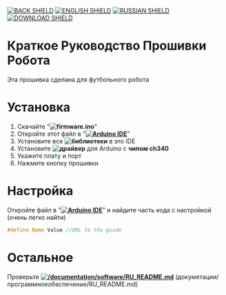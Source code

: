 [![BACK SHIELD](https://img.shields.io/badge/..%2F-Назад-444?style=flat-square)](../RU_README.md)
[![ENGLISH SHIELD](https://img.shields.io/badge/-English-444?style=flat-square)]()
[![RUSSIAN SHIELD](https://img.shields.io/badge/-Русский-08f?style=flat-square)](RU_README.md)
[![DOWNLOAD SHIELD](https://img.shields.io/badge/-Скачать_Программу-F00?style=flat-square)](https://github.com/UBER-BLACK/SoccerRobotsPro/raw/main/src/software/firmware/firmware.ino)
# Краткое Руководство Прошивки Робота
Эта прошивка сделана для футбольного робота

# Установка

1. Скачайте "**![firmware.ino](https://github.com/UBER-BLACK/SoccerRobotsPro/raw/main/src/software/firmware/firmware.ino)**"
1. Откройте этот файл в "**[![Arduino IDE]()](https://www.arduino.cc/en/software)**"
1. Установите все **![библиотеки](https://github.com/UBER-BLACK/SoccerRobotsPro/tree/main/src/software/libraries)** в это IDE
1. Установите **![драйвер](https://github.com/UBER-BLACK/SoccerRobotsPro/tree/main/src/software/driver)** для Arduino с **чипом ch340**
1. Укажите плату и порт
1. Нажмите кнопку прошивки

# Настройка

Откройте файл в "**[![Arduino IDE]()](https://www.arduino.cc/en/software)**" и найдите часть кода с настройкой (очень легко найти)
```C++
#define Name Value //URL to the guide
```
# Остальное

Проверьте **[![/documentation/software/RU_README.md]()](https://github.com/UBER-BLACK/SoccerRobotsPro/blob/main/documentation/software/RU_README.md)** (докуметации/программноеобеспечение/RU_README.md)
